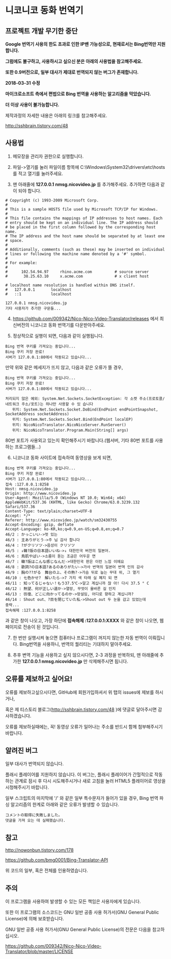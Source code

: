 # 니코니코 동화 번역기

## 프로젝트 개발 무기한 중단

**Google 번역기 사용의 한도 초과로 인한 IP밴 가능성으로, 현재로서는 Bing번역만 지원합니다.**

**그럼에도 불구하고, 사용하시고 싶으신 분은 아래의 사용법을 참고해주세요.**

**또한 0.9버전으로, 일부 대사가 제대로 번역되지 않는 버그가 존재합니다.**

**2018-03-31 수정**

**마이크로소프트 측에서 편법으로 Bing 번역을 사용하는 알고리즘을 막았습니다.**

**더 이상 사용이 불가능합니다.**

제작과정의 자세한 내용은 아래의 링크를 참고해주세요.

http://sshbrain.tistory.com/48

## 사용법

1. 메모장을 관리자 권한으로 실행합니다.

2. 파일->열기를 눌러 파일이름 항목에 C:\Windows\System32\drivers\etc\hosts 를 적고 열기를 눌러주세요. 

3. 맨 아래줄에 **127.0.0.1 nmsg.nicovideo.jp** 를 추가해주세요. 추가하면 다음과 같이 되야 합니다.
<pre><code># Copyright (c) 1993-2009 Microsoft Corp.
#
# This is a sample HOSTS file used by Microsoft TCP/IP for Windows.
#
# This file contains the mappings of IP addresses to host names. Each
# entry should be kept on an individual line. The IP address should
# be placed in the first column followed by the corresponding host name.
# The IP address and the host name should be separated by at least one
# space.
#
# Additionally, comments (such as these) may be inserted on individual
# lines or following the machine name denoted by a '#' symbol.
#
# For example:
#
#      102.54.94.97     rhino.acme.com          # source server
#       38.25.63.10     x.acme.com              # x client host

# localhost name resolution is handled within DNS itself.
#	127.0.0.1       localhost
#	::1             localhost

127.0.0.1 nmsg.nicovideo.jp
기타 사용자가 추가한 구문들...</pre></code>

4. https://github.com/009342/Nico-Nico-Video-Translator/releases 에서 최신버전의 니코니코 동화 번역기를 다운받아주세요.

5. 정상적으로 실행이 되면, 다음과 같이 실행됩니다.
<pre><code>Bing 번역 쿠키를 가져오는 중입니다...
Bing 쿠키 저장 완료!
서버가 127.0.0.1:80에서 작동되고 있습니다...
</pre></code>

만약 위와 같은 메세지가 뜨지 않고, 다음과 같은 오류가 뜰 경우,
<pre><code>Bing 번역 쿠키를 가져오는 중입니다...
Bing 쿠키 저장 완료!
서버가 127.0.0.1:80에서 작동되고 있습니다...

처리되지 않은 예외: System.Net.Sockets.SocketException: 각 소켓 주소(프로토콜/네트워크 주소/포트)는 하나만 사용할 수 있 습니다
   위치: System.Net.Sockets.Socket.DoBind(EndPoint endPointSnapshot, SocketAddress socketAddress)
   위치: System.Net.Sockets.Socket.Bind(EndPoint localEP)
   위치: NicoNicoTranslator.NicoNicoServer.RunServer()
   위치: NicoNicoTranslator.Program.Main(String[] args)
</pre></code>

80번 포트가 사용외고 있는지 확인해주시기 바랍니다.(웹서버, 기타 80번 포트를 사용하는 프로그램들...)

6. 니코니코 동화 사이트에 접속하여 동영상을 보게 되면,
<pre><code>Bing 번역 쿠키를 가져오는 중입니다...
Bing 쿠키 저장 완료!
서버가 127.0.0.1:80에서 작동되고 있습니다...
접속 :127.0.0.1:8258
Host: nmsg.nicovideo.jp
Origin: http://www.nicovideo.jp
User-Agent: Mozilla/5.0 (Windows NT 10.0; Win64; x64) AppleWebKit/537.36 (KHTML, like Gecko) Chrome/63.0.3239.132 Safari/537.36
Content-Type: text/plain;charset=UTF-8
Accept: */*
Referer: http://www.nicovideo.jp/watch/sm32430755
Accept-Encoding: gzip, deflate
Accept-Language: ko-KR,ko;q=0.9,en-US;q=0.8,en;q=0.7
46/2 : かっこいい->멋 있는
46/3 : 主ありがとう->주 님 감사 합니다
46/4 : ?がクリソツ->음성이 クリソツ
46/5 : ↓韓?版の日本語いいね->↓ 대한민국 버전의 일본어.
46/6 : 鳥肌やばい->소름이 돋는 조금은 어두운 면
46/7 : 韓?版はこんな感じなんだ->대한민국 판은 이런 느낌 이에요
46/8 : 歌詞?の日本語?あるのありがたい->가사 번역의 일본어 번역 인의 감사
46/9 : 胸の??がる　舞台の上、その熱?->가슴 뒤로 눕는 무대 위, 그 열기
46/10 : 七色かせ?　解いたら->7 가지 색 타래 실 폐지 되 면
46/11 : 知ってるじゃない！もう37.5℃->알고 계십니까 잖 아! 다시 37.5 ° C
46/12 : 熱望、何が正しい道か->열망, 무엇이 올바른 길 인지
46/13 : 彷徨、どこに向かってるのか->망설임, 어디로 향하고 계십니까?
46/14 : Shout out、?目を閉じていた私->Shout out 두 눈을 감고 있었는데
중략...
접속해제 :127.0.0.1:8258
</pre></code>

과 같은 창이 나오고, 가장 하단에 **접속해제 :127.0.0.1:XXXX** 와 같은 창이 나오면, 웹 페이지로 전송이 된 것입니다.

7. 한 번만 실행시켜 놓으면 컴퓨터나 프로그램이 꺼지지 않는한 자동 번역이 이뤄집니다. Bing번역을 사용하니, 번역의 퀄리티는 기대하지 말아주세요.

8. 추후 변역 기능을 사용하고 싶지 않으시다면, 2-3 과정을 반복하되, 맨 아래줄에 추가한 **127.0.0.1 nmsg.nicovideo.jp** 만 삭제해주시면 됩니다.

## 오류를 제보하고 싶어요!

오류를 제보하고싶으시다면, GitHub에 회원가입하셔서 위 탭의 issues에 제보를 하시거나,

혹은 제 티스토리 블로그(http://sshbrain.tistory.com/48 )에 댓글로 달아주시면 감사하겠습니다.

오류를 제보하실때에는, 꼭! 동영상 오류가 일어나는 주소를 반드시 함께 첨부해주시기 바랍니다.

## 알려진 버그

일부 대사가 번역되지 않습니다.

플래시 플레이어를 지원하지 않습니다. 이 버그는, 플래시 플레이어가 간헐적으로 작동하는 관계로 잠시 후 다시 시도해주시거나 새로 고침을 눌러 HTML5 플레이어로 영상을 시청해주시기 바랍니다.

일부 스크립트의 마지막에 '/' 와 같은 일부 특수문자가 들어가 있을 경우, Bing 번역 파싱 알고리즘의 한계로 아래와 같은 오류가 발생할 수 있습니다.

    コメントの取得に失敗しました。
	댓글을 가져 오는 데 실패했습니다.

## 참고

http://nowonbun.tistory.com/178

https://github.com/bmg0001/Bing-Translator-API

위 코드의 일부, 혹은 전체를 인용하였습니다.

## 주의

이 프로그램을 사용하여 발생할 수 있는 모든 책임은 사용자에게 있습니다.

또한 이 프로그램의 소스코드는 GNU 일반 공중 사용 허가서(GNU General Public License)에 의해 보호받습니다.

GNU 일반 공중 사용 허가서(GNU General Public License)의 전문은 다음을 참고하십시오.

https://github.com/009342/Nico-Nico-Video-Translator/blob/master/LICENSE
